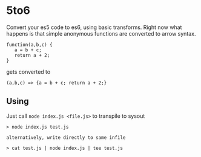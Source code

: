 # 5to6

Convert your es5 code to es6, using basic transforms.
Right now what happens is that simple anonymous functions are converted to arrow syntax.

```
function(a,b,c) {
   a = b + c;
   return a + 2;
}
```

gets converted to
```
(a,b,c) => {a = b + c; return a + 2;}
```

## Using

Just call ```node index.js <file.js>``` to transpile to sysout
```
> node index.js test.js

alternatively, write directly to same infile

> cat test.js | node index.js | tee test.js

```
